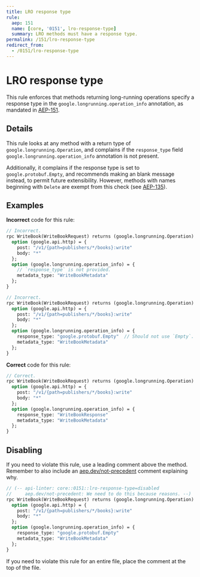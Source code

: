 ```yaml
---
title: LRO response type
rule:
  aep: 151
  name: [core, '0151', lro-response-type]
  summary: LRO methods must have a response type.
permalink: /151/lro-response-type
redirect_from:
  - /0151/lro-response-type
---
```


# LRO response type

This rule enforces that methods returning long-running operations specify a
response type in the `google.longrunning.operation_info` annotation, as
mandated in [AEP-151][].

## Details

This rule looks at any method with a return type of
`google.longrunning.Operation`, and complains if the `response_type` field
`google.longrunning.operation_info` annotation is not present.

Additionally, it complains if the response type is set to
`google.protobuf.Empty`, and recommends making an blank message instead, to
permit future extensibility. However, methods with names beginning with
`Delete` are exempt from this check (see [AEP-135][]).

## Examples

**Incorrect** code for this rule:

```proto
// Incorrect.
rpc WriteBook(WriteBookRequest) returns (google.longrunning.Operation) {
  option (google.api.http) = {
    post: "/v1/{path=publishers/*/books}:write"
    body: "*"
  };
  option (google.longrunning.operation_info) = {
    // `response_type` is not provided.
    metadata_type: "WriteBookMetadata"
  };
}
```

```proto
// Incorrect.
rpc WriteBook(WriteBookRequest) returns (google.longrunning.Operation) {
  option (google.api.http) = {
    post: "/v1/{path=publishers/*/books}:write"
    body: "*"
  };
  option (google.longrunning.operation_info) = {
    response_type: "google.protobuf.Empty"  // Should not use `Empty`.
    metadata_type: "WriteBookMetadata"
  };
}
```

**Correct** code for this rule:

```proto
// Correct.
rpc WriteBook(WriteBookRequest) returns (google.longrunning.Operation) {
  option (google.api.http) = {
    post: "/v1/{path=publishers/*/books}:write"
    body: "*"
  };
  option (google.longrunning.operation_info) = {
    response_type: "WriteBookResponse"
    metadata_type: "WriteBookMetadata"
  };
}
```

## Disabling

If you need to violate this rule, use a leading comment above the method.
Remember to also include an [aep.dev/not-precedent][] comment explaining why.

```proto
// (-- api-linter: core::0151::lro-response-type=disabled
//     aep.dev/not-precedent: We need to do this because reasons. --)
rpc WriteBook(WriteBookRequest) returns (google.longrunning.Operation) {
  option (google.api.http) = {
    post: "/v1/{path=publishers/*/books}:write"
    body: "*"
  };
  option (google.longrunning.operation_info) = {
    response_type: "google.protobuf.Empty"
    metadata_type: "WriteBookMetadata"
  };
}
```

If you need to violate this rule for an entire file, place the comment at the
top of the file.

[aep-135]: https://aep.dev/135
[aep-151]: https://aep.dev/151
[aep.dev/not-precedent]: https://aep.dev/not-precedent

